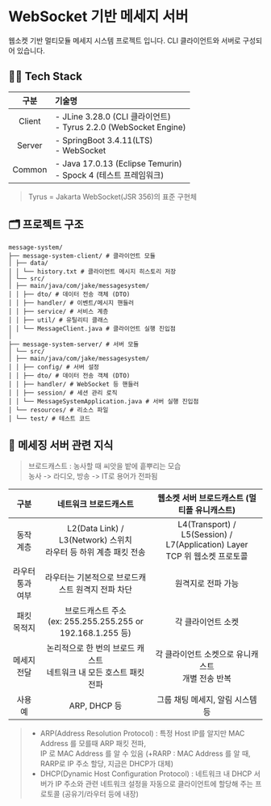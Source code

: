 # WebSocket 기반 메세지 서버

웹소켓 기반 멀티모듈 메세지 시스템 프로젝트 입니다.
CLI 클라이언트와 서버로 구성되어 있습니다.

## 🧑‍💻 Tech Stack
|   구분   | 기술명                                                               |
|:------:|:------------------------------------------------------------------|
| Client | - JLine 3.28.0 (CLI 클라이언트) <br/> - Tyrus 2.2.0 (WebSocket Engine) |
| Server | - SpringBoot 3.4.11(LTS) <br/> - WebSocket                        |
| Common | - Java 17.0.13 (Eclipse Temurin) <br/> - Spock 4 (테스트 프레임워크)      |

> Tyrus = Jakarta WebSocket(JSR 356)의 표준 구현체

## 🗂️ 프로젝트 구조

```
message-system/
├── message-system-client/ # 클라이언트 모듈
│ ├── data/
│ │ └── history.txt # 클라이언트 메시지 히스토리 저장
│ └── src/
│ ├── main/java/com/jake/messagesystem/
│ │ ├── dto/ # 데이터 전송 객체 (DTO)
│ │ ├── handler/ # 이벤트/메시지 핸들러
│ │ ├── service/ # 서비스 계층
│ │ ├── util/ # 유틸리티 클래스
│ │ └── MessageClient.java # 클라이언트 실행 진입점
│
├── message-system-server/ # 서버 모듈
│ └── src/
│ ├── main/java/com/jake/messagesystem/
│ │ ├── config/ # 서버 설정
│ │ ├── dto/ # 데이터 전송 객체 (DTO)
│ │ ├── handler/ # WebSocket 등 핸들러
│ │ ├── session/ # 세션 관리 로직
│ │ └── MessageSystemApplication.java # 서버 실행 진입점
│ └── resources/ # 리소스 파일
│ └── test/ # 테스트 코드
```

## 📖 메세징 서버 관련 지식

> 브로드캐스트 : 농사할 때 씨앗을 밭에 흩뿌리는 모습   
> 농사 -> 라디오, 방송 -> IT로 용어가 전파됨

|    구분     |                       네트워크 브로드캐스트                        |                        웹소켓 서버 브로드캐스트 (멀티플 유니캐스트)                         |
|:---------:|:--------------------------------------------------------:|:------------------------------------------------------------------------:|
|   동작 계층   | L2(Data Link) / L3(Network) 스위치 <br/> 라우터 등 하위 계층 패킷 전송  | L4(Transport) / L5(Session) / L7(Application) Layer <br/> TCP 위 웹소켓 프로토콜 |
| 라우터 통과 여부 |               라우터는 기본적으로 브로드캐스트 원격지 전파 차단                |                                원격지로 전파 가능                                |
|  패킷 목적지   | 브로드캐스트 주소 <br/> (ex: 255.255.255.255 or 192.168.1.255 등) |                                각 클라이언트 소켓                                |
|  메세지 전달   |       논리적으로 한 번의 브로드 캐스트 <br/> 네트워크 내 모든 호스트 패킷 전파       |                    각 클라이언트 소켓으로 유니캐스트 <br/> 개별 전송 반복                     |
|   사용 예    |                       ARP, DHCP 등                        |                           그룹 채팅 메세지, 알림 시스템 등                            |

> - ARP(Address Resolution Protocol) : 특정 Host IP를 알지만 MAC Address 를 모를때 ARP 패킷 전파,  
>   IP 로 MAC Address 를 알 수 있음 (+RARP : MAC Address 를 알 때, RARP로 IP 주소 할당, 지금은 DHCP가 대체)  
> - DHCP(Dynamic Host Configuration Protocol) : 네트워크 내 DHCP 서버가 IP 주소와 관련 네트워크 설정을 자동으로 클라이언트에 할당해 주는 프로토콜 (공유기/라우터 등에 내장)   
